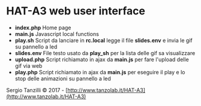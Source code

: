 # HAT-A3 web user interface

* __index.php__ Home page
* __main.js__ Javascript local functions
* __play.sh__ Script da lanciare  in __rc.local__ legge il file __slides.env__ e invia le gif su pannello a led
* __slides.env__ File testo usato da __play_sh__ per la lista delle gif sa visualizzare
* __upload.php__ Script richiamato in ajax da __main.js__ per fare l'upload delle gif via web
* __play.php__ Script richiamato in ajax da __main.js__ per eseguire il play e lo stop delle animazioni su pannello a led

Sergio Tanzilli &copy; 2017 - [http://www.tanzolab.it/HAT-A3](http://www.tanzolab.it/HAT-A3)
